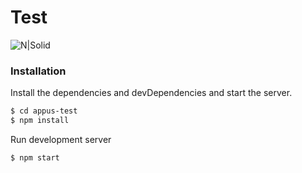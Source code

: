 # Test

![N|Solid](https://media.licdn.com/dms/image/C4D0BAQEUwqIK3N8WAw/company-logo_400_400/0?e=1567641600&v=beta&t=hlNZqIkWhRc7TVkPu8tpd8q5JYMl_6384fFjbadx5wQ)

### Installation

Install the dependencies and devDependencies and start the server.

```sh
$ cd appus-test
$ npm install
```
Run development server

```sh
$ npm start
```
